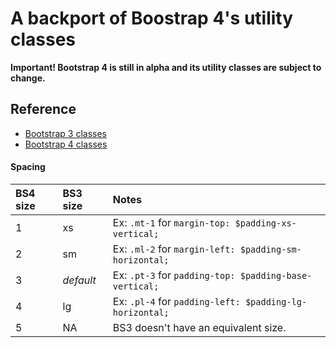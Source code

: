 # A backport of Boostrap 4's utility classes

**Important! Bootstrap 4 is still in alpha and its utility classes are subject to change.**

## Reference

* [Bootstrap 3 classes](http://getbootstrap.com/css/#helper-classes)
* [Bootstrap 4 classes](https://v4-alpha.getbootstrap.com/utilities)

#### Spacing

BS4 size | BS3 size | Notes
:-------- |:-------- |:-----
1 | xs | Ex: `.mt-1` for `margin-top: $padding-xs-vertical;`
2 | sm | Ex: `.ml-2` for `margin-left: $padding-sm-horizontal;`
3 | _default_ | Ex: `.pt-3` for `padding-top: $padding-base-vertical;`
4 | lg | Ex: `.pl-4` for `padding-left: $padding-lg-horizontal;`
5 | NA | BS3 doesn't have an equivalent size.
